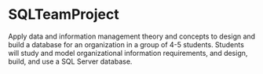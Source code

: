 # SQLTeamProject
Apply data and information management theory and concepts to design and build a database for an organization in a group of 4-5 students. Students will study and model organizational information requirements, and design, build, and use a SQL Server database.
